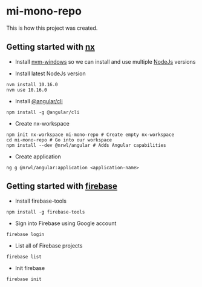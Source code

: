 # mi-mono-repo

This is how this project was created.

## Getting started with [nx](https://nx.dev/angular/getting-started/getting-started)

- Install [nvm-windows](https://github.com/coreybutler/nvm-windows) so we can install and use multiple [NodeJs](https://nodejs.org/en/) versions

- Install latest NodeJs version

```npm
nvm install 10.16.0
nvm use 10.16.0
```

- Install [@angular/cli](https://cli.angular.io/)

```npm
npm install -g @angular/cli
```

- Create nx-workspace

```npm
npm init nx-workspace mi-mono-repo # Create empty nx-workspace
cd mi-mono-repo # Go into our workspace
npm install --dev @nrwl/angular # Adds Angular capabilities
```

- Create application

```ng
ng g @nrwl/angular:application <application-name>
```

## Getting started with [firebase](https://firebase.google.com/)

- Install firebase-tools

```npm
npm install -g firebase-tools
```

- Sign into Firebase using Google account

```firebase
firebase login
```

- List all of Firebase projects

```firebase
firebase list
```

- Init firebase

```firebase
firebase init
```
